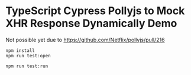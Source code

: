 TypeScript Cypress Pollyjs to Mock XHR Response Dynamically Demo
=================================================================

Not possible yet due to https://github.com/Netflix/pollyjs/pull/216 

```
npm install
npm run test:open

npm run test:run
```
